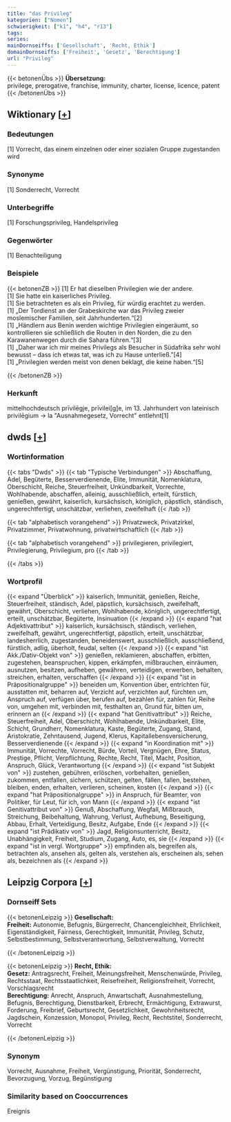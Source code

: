```yaml
---
title: "das Privileg"
kategorien: ["Nomen"]
schwierigkeit: ["k1", "h4", "r13"]
tags:
series:
mainDornseiffs: ['Gesellschaft', 'Recht, Ethik']
domainDornseiffs: ['Freiheit', 'Gesetz', 'Berechtigung']
url: "Privileg"
---
```


{{< betonenÜbs >}}
**Übersetzung:**  
privilege, prerogative, franchise, immunity, charter, license, licence, patent  
{{< /betonenÜbs >}}

## Wiktionary [[+](https://de.wiktionary.org/wiki/Privileg)]

### Bedeutungen
[1] Vorrecht, das einem einzelnen oder einer sozialen Gruppe zugestanden wird  

### Synonyme
[1] Sonderrecht, Vorrecht  

### Unterbegriffe
[1] Forschungsprivileg, Handelsprivileg  

### Gegenwörter
[1] Benachteiligung  

### Beispiele
{{< betonenZB >}}
[1] Er hat dieselben Privilegien wie der andere.  
[1] Sie hatte ein kaiserliches Privileg.  
[1] Sie betrachteten es als ein Privileg, für würdig erachtet zu werden.  
[1] „Der Tordienst an der Grabeskirche war das Privileg zweier moslemischer Familien, seit Jahrhunderten.“[2]  
[1] „Händlern aus Benin werden wichtige Privilegien eingeräumt, so kontrollieren sie schließlich die Routen in den Norden, die zu den Karawanenwegen durch die Sahara führen.“[3]  
[1] „Daher war ich mir meines Privilegs als Besucher in Südafrika sehr wohl bewusst – dass ich etwas tat, was ich zu Hause unterließ."[4]  
[1] „Privilegien werden meist von denen beklagt, die keine haben.“[5]  

{{< /betonenZB >}}
### Herkunft
mittelhochdeutsch prīvilēgje, prīvilei[g]e, im 13. Jahrhundert von lateinisch privilēgium → la "Ausnahmegesetz, Vorrecht" entlehnt[1]  



## dwds [[+](https://www.dwds.de/wb/Privileg)]

### Wortinformation
{{< tabs "Dwds" >}}
{{< tab "Typische Verbindungen" >}}
Abschaffung, Adel, Begüterte, Besserverdienende, Elite, Immunität, Nomenklatura, Oberschicht, Reiche, Steuerfreiheit, Unkündbarkeit, Vorrechte, Wohlhabende, abschaffen, alleinig, ausschließlich, erteilt, fürstlich, genießen, gewährt, kaiserlich, kursächsisch, königlich, päpstlich, ständisch, ungerechtfertigt, unschätzbar, verliehen, zweifelhaft
{{< /tab >}}

{{< tab "alphabetisch vorangehend" >}}
Privatzweck, Privatzirkel, Privatzimmer, Privatwohnung, privatwirtschaftlich
{{< /tab >}}

{{< tab "alphabetisch vorangehend" >}}
privilegieren, privilegiert, Privilegierung, Privilegium, pro
{{< /tab >}}

{{< /tabs >}}

### Wortprofil
{{< expand "Überblick" >}} kaiserlich, Immunität, genießen, Reiche, Steuerfreiheit, ständisch, Adel, päpstlich, kursächsisch, zweifelhaft, gewährt, Oberschicht, verliehen, Wohlhabende, königlich, ungerechtfertigt, erteilt, unschätzbar, Begüterte, Insinuation {{< /expand >}}
{{< expand "hat Adjektivattribut" >}} kaiserlich, kursächsisch, ständisch, verliehen, zweifelhaft, gewährt, ungerechtfertigt, päpstlich, erteilt, unschätzbar, landesherrlich, zugestanden, beneidenswert, ausschließlich, ausschließend, fürstlich, adlig, überholt, feudal, selten {{< /expand >}}
{{< expand "ist Akk./Dativ-Objekt von" >}} genießen, reklamieren, abschaffen, erbitten, zugestehen, beanspruchen, kippen, erkämpfen, mißbrauchen, einräumen, ausnutzen, besitzen, aufheben, gewähren, verteidigen, erwerben, behalten, streichen, erhalten, verschaffen {{< /expand >}}
{{< expand "ist in Präpositionalgruppe" >}} beneiden um, Konvention über, entrichten für, ausstatten mit, beharren auf, Verzicht auf, verzichten auf, fürchten um, Anspruch auf, verfügen über, berufen auf, bezahlen für, zahlen für, Reihe von, umgehen mit, verbinden mit, festhalten an, Grund für, bitten um, erinnern an {{< /expand >}}
{{< expand "hat Genitivattribut" >}} Reiche, Steuerfreiheit, Adel, Oberschicht, Wohlhabende, Unkündbarkeit, Elite, Schicht, Grundherr, Nomenklatura, Kaste, Begüterte, Zugang, Stand, Aristokratie, Zehntausend, Jugend, Klerus, Kapitallebensversicherung, Besserverdienende {{< /expand >}}
{{< expand "in Koordination mit" >}} Immunität, Vorrechte, Vorrecht, Bürde, Vorteil, Vergnügen, Ehre, Status, Prestige, Pflicht, Verpflichtung, Rechte, Recht, Titel, Macht, Position, Anspruch, Glück, Verantwortung {{< /expand >}}
{{< expand "ist Subjekt von" >}} zustehen, gebühren, erlöschen, vorbehalten, genießen, zukommen, entfallen, sichern, schützen, gelten, fällen, fallen, bestehen, bleiben, enden, erhalten, verlieren, scheinen, kosten {{< /expand >}}
{{< expand "hat Präpositionalgruppe" >}} in Anspruch, für Beamter, von Politiker, für Leut, für ich, von Mann {{< /expand >}}
{{< expand "ist Genitivattribut von" >}} Genuß, Abschaffung, Wegfall, Mißbrauch, Streichung, Beibehaltung, Wahrung, Verlust, Aufhebung, Beseitigung, Abbau, Erhalt, Verteidigung, Besitz, Aufgabe, Ende {{< /expand >}}
{{< expand "ist Prädikativ von" >}} Jagd, Religionsunterricht, Besitz, Unabhängigkeit, Freiheit, Studium, Zugang, Auto, es, sie {{< /expand >}}
{{< expand "ist in vergl. Wortgruppe" >}} empfinden als, begreifen als, betrachten als, ansehen als, gelten als, verstehen als, erscheinen als, sehen als, bezeichnen als {{< /expand >}}

## Leipzig Corpora [[+](https://corpora.uni-leipzig.de/en/res?word=Privileg&corpusId=deu_newscrawl-public_2018)]

### Dornseiff Sets
{{< betonenLeipzig >}}
**Gesellschaft:**  
**Freiheit:** Autonomie, Befugnis, Bürgerrecht, Chancengleichheit, Ehrlichkeit, Eigenständigkeit, Fairness, Gerechtigkeit, Immunität, Privileg, Schutz, Selbstbestimmung, Selbstverantwortung, Selbstverwaltung, Vorrecht  

{{< /betonenLeipzig >}}


{{< betonenLeipzig >}}
**Recht, Ethik:**  
**Gesetz:** Antragsrecht, Freiheit, Meinungsfreiheit, Menschenwürde, Privileg, Rechtsstaat, Rechtsstaatlichkeit, Reisefreiheit, Religionsfreiheit, Vorrecht, Vorschlagsrecht  
**Berechtigung:** Anrecht, Anspruch, Anwartschaft, Ausnahmestellung, Befugnis, Berechtigung, Dienstbarkeit, Erbrecht, Ermächtigung, Extrawurst, Forderung, Freibrief, Geburtsrecht, Gesetzlichkeit, Gewohnheitsrecht, Jagdschein, Konzession, Monopol, Privileg, Recht, Rechtstitel, Sonderrecht, Vorrecht  

{{< /betonenLeipzig >}}

### Synonym
Vorrecht, Ausnahme, Freiheit, Vergünstigung, Priorität, Sonderrecht, Bevorzugung, Vorzug, Begünstigung


### Similarity based on Cooccurrences
Ereignis

